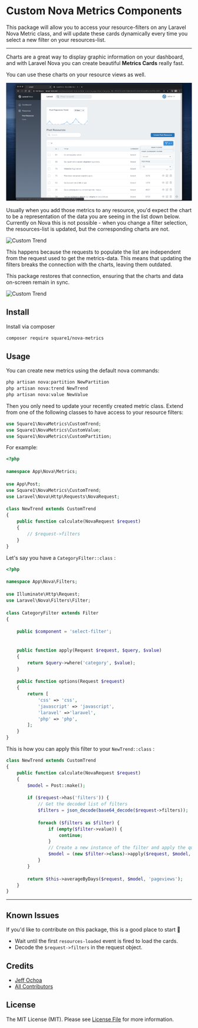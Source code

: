 # Custom Nova Metrics Components

This package will allow you to access your resource-filters on any Laravel Nova Metric class, and will update these cards dynamically every time you select a new filter on your resources-list.

---

Charts are a great way to display graphic information on your dashboard, and with Laravel Nova you can create beautiful **Metrics Cards** really fast.

You can use these charts on your resource views as well.

![Custom Trend](./img/custom-trend.png "CustomTrend")

Usually when you add those metrics to any resource, you'd expect the chart to be a representation of the data you are seeing in the list down below. Currently on Nova this is not possible - when you change a filter selection, the resources-list is updated, but the corresponding charts are not.

![Custom Trend](./img/metrics-before.gif "Nova Filters")

This happens because the requests to populate the list are independent from the request used to get the metrics-data. This means that updating the filters breaks the connection with the charts, leaving them outdated.

This package restores that connection, ensuring that the charts and data on-screen remain in sync.

![Custom Trend](./img/after.gif "Nova Filters")

## Install

Install via composer

```bash
composer require square1/nova-metrics
```

## Usage

You can create new metrics using the default nova commands:

```bash
php artisan nova:partition NewPartition
php artisan nova:trend NewTrend
php artisan nova:value NewValue
```

Then you only need to update your recently created metric class. Extend from one of the following classes to have access to your resource filters:

```php
use Square1\NovaMetrics\CustomTrend;
use Square1\NovaMetrics\CustomValue;
use Square1\NovaMetrics\CustomPartition;
```

For example:

```php
<?php

namespace App\Nova\Metrics;

use App\Post;
use Square1\NovaMetrics\CustomTrend;
use Laravel\Nova\Http\Requests\NovaRequest;

class NewTrend extends CustomTrend
{
    public function calculate(NovaRequest $request)
    {
        // $request->filters
    }
}
```

Let's say you have a `CategoryFilter::class` :

```php
<?php

namespace App\Nova\Filters;

use Illuminate\Http\Request;
use Laravel\Nova\Filters\Filter;

class CategoryFilter extends Filter
{

    public $component = 'select-filter';


    public function apply(Request $request, $query, $value)
    {
        return $query->where('category', $value);
    }

    public function options(Request $request)
    {
        return [
            'css' => 'css',
            'javascript' => 'javascript',
            'laravel' =>'laravel',
            'php' => 'php',
        ];
    }
}
```

This is how you can apply this filter to your `NewTrend::class` :

```php
class NewTrend extends CustomTrend
{
    public function calculate(NovaRequest $request)
    {
        $model = Post::make();

        if ($request->has('filters')) {
            // Get the decoded list of filters
            $filters = json_decode(base64_decode($request->filters));

            foreach ($filters as $filter) {
                if (empty($filter->value)) {
                    continue;
                }
                // Create a new instance of the filter and apply the query to your model
                $model = (new $filter->class)->apply($request, $model, $filter->value);
            }
        }

        return $this->averageByDays($request, $model, 'pageviews');
    }
}
```

---

## Known Issues

If you'd like to contribute on this package, this is a good place to start 🙂

- Wait until the first `resources-loaded` event is fired to load the cards.
- Decode the `$request->filters` in the request object.

## Credits

- [Jeff Ochoa](https://github.com/jeffochoa)
- [All Contributors](../../contributors)

## License

The MIT License (MIT). Please see [License File](LICENSE.md) for more information.
